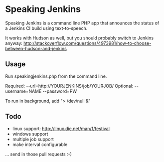 Speaking Jenkins
================

Speaking Jenkins is a command line PHP app that announces the status of a Jenkins CI build using text-to-speech.

It works with Hudson as well, but you should probably switch to Jenkins anyway: 
http://stackoverflow.com/questions/4973981/how-to-choose-between-hudson-and-jenkins

Usage
-----

Run speakingjenkins.php from the command line.

Required:
	--url=http://YOURJENKINS/job/YOURJOB/
Optional:
	--username=NAME
	--password=PW

To run in background, add "> /dev/null &"


Todo
----

* linux support: http://linux.die.net/man/1/festival
* windows support
* multiple job support
* make interval configurable

... send in those pull requests :-)